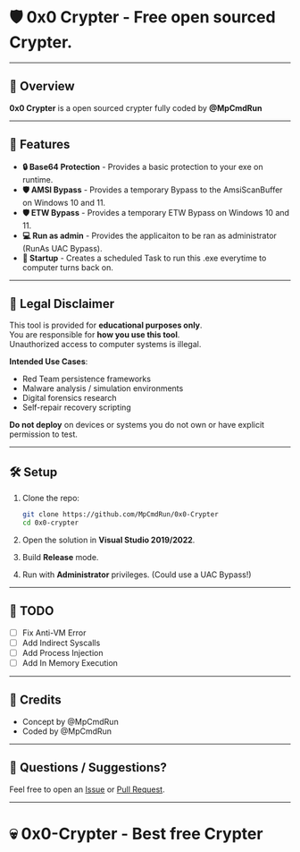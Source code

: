 
# 🛡️ 0x0 Crypter - Free open sourced Crypter.

---

## 🚀 Overview

**0x0 Crypter** is a open sourced crypter fully coded by **@MpCmdRun**

---

## 🎯 Features

- **🔒 Base64 Protection** - Provides a basic protection to your exe on runtime.
- **🛡️ AMSI Bypass** - Provides a temporary Bypass to the AmsiScanBuffer on Windows 10 and 11.
- **🛡️ ETW Bypass** - Provides a temporary ETW Bypass on Windows 10 and 11.
- **💻 Run as admin** - Provides the applicaiton to be ran as administrator (RunAs UAC Bypass).
- **👤 Startup** - Creates a scheduled Task to run this .exe everytime to computer turns back on.

---

## 🚨 Legal Disclaimer

This tool is provided for **educational purposes only**.  
You are responsible for **how you use this tool**.  
Unauthorized access to computer systems is illegal.

**Intended Use Cases**:
- Red Team persistence frameworks
- Malware analysis / simulation environments
- Digital forensics research
- Self-repair recovery scripting

**Do not deploy** on devices or systems you do not own or have explicit permission to test.

---

## 🛠️ Setup

1. Clone the repo:
    ```bash
    git clone https://github.com/MpCmdRun/0x0-Crypter
    cd 0x0-crypter
    ```

2. Open the solution in **Visual Studio 2019/2022**.

3. Build **Release** mode.

4. Run with **Administrator** privileges. (Could use a UAC Bypass!)

---

## 🧩 TODO

- [ ] Fix Anti-VM Error
- [ ] Add Indirect Syscalls
- [ ] Add Process Injection
- [ ] Add In Memory Execution

---

## 👑 Credits

- Concept by @MpCmdRun
- Coded by @MpCmdRun

---

## 💬 Questions / Suggestions?

Feel free to open an [Issue](https://github.com/MpCmdRun/0x0-Crypter/issues) or [Pull Request](https://github.com/MpCmdRun/0x0-Crypter/pulls).

---

# 💀 0x0-Crypter - Best free Crypter
